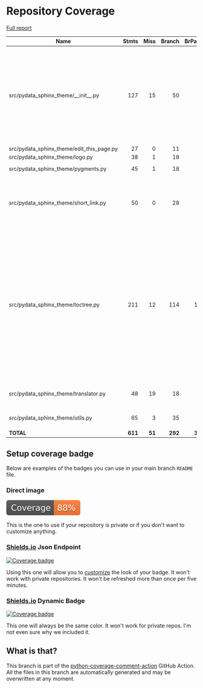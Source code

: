 # Repository Coverage

[Full report](https://htmlpreview.github.io/?https://github.com/pydata/pydata-sphinx-theme/blob/python-coverage-comment-action-data/htmlcov/index.html)

| Name                                          |    Stmts |     Miss |   Branch |   BrPart |   Cover |   Missing |
|---------------------------------------------- | -------: | -------: | -------: | -------: | ------: | --------: |
| src/pydata\_sphinx\_theme/\_\_init\_\_.py     |      127 |       15 |       50 |        9 |     85% |41, 47->51, 67-68, 74-75, 128, 143, 160, 197->208, 199->208, 209-218, 261-262 |
| src/pydata\_sphinx\_theme/edit\_this\_page.py |       27 |        0 |       11 |        0 |    100% |           |
| src/pydata\_sphinx\_theme/logo.py             |       38 |        1 |       18 |        1 |     96% |        73 |
| src/pydata\_sphinx\_theme/pygments.py         |       45 |        1 |       18 |        2 |     95% |75, 87->92 |
| src/pydata\_sphinx\_theme/short\_link.py      |       50 |        0 |       28 |        5 |     94% |48->43, 88->90, 93->114, 96->114, 106->114 |
| src/pydata\_sphinx\_theme/toctree.py          |      211 |       12 |      114 |       15 |     92% |82-85, 89->exit, 122-123, 293, 300, 320->318, 323, 325->359, 342->346, 387->385, 408, 419, 455, 558, 577->565, 584 |
| src/pydata\_sphinx\_theme/translator.py       |       48 |       19 |       18 |        2 |     50% |36, 62-85, 107-120 |
| src/pydata\_sphinx\_theme/utils.py            |       65 |        3 |       35 |        2 |     93% |24-27, 73->exit |
|                                     **TOTAL** |  **611** |   **51** |  **292** |   **36** | **89%** |           |


## Setup coverage badge

Below are examples of the badges you can use in your main branch `README` file.

### Direct image

[![Coverage badge](https://raw.githubusercontent.com/pydata/pydata-sphinx-theme/python-coverage-comment-action-data/badge.svg)](https://htmlpreview.github.io/?https://github.com/pydata/pydata-sphinx-theme/blob/python-coverage-comment-action-data/htmlcov/index.html)

This is the one to use if your repository is private or if you don't want to customize anything.

### [Shields.io](https://shields.io) Json Endpoint

[![Coverage badge](https://img.shields.io/endpoint?url=https://raw.githubusercontent.com/pydata/pydata-sphinx-theme/python-coverage-comment-action-data/endpoint.json)](https://htmlpreview.github.io/?https://github.com/pydata/pydata-sphinx-theme/blob/python-coverage-comment-action-data/htmlcov/index.html)

Using this one will allow you to [customize](https://shields.io/endpoint) the look of your badge.
It won't work with private repositories. It won't be refreshed more than once per five minutes.

### [Shields.io](https://shields.io) Dynamic Badge

[![Coverage badge](https://img.shields.io/badge/dynamic/json?color=brightgreen&label=coverage&query=%24.message&url=https%3A%2F%2Fraw.githubusercontent.com%2Fpydata%2Fpydata-sphinx-theme%2Fpython-coverage-comment-action-data%2Fendpoint.json)](https://htmlpreview.github.io/?https://github.com/pydata/pydata-sphinx-theme/blob/python-coverage-comment-action-data/htmlcov/index.html)

This one will always be the same color. It won't work for private repos. I'm not even sure why we included it.

## What is that?

This branch is part of the
[python-coverage-comment-action](https://github.com/marketplace/actions/python-coverage-comment)
GitHub Action. All the files in this branch are automatically generated and may be
overwritten at any moment.